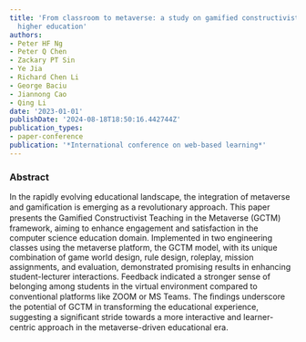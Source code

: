 ```yaml
---
title: 'From classroom to metaverse: a study on gamified constructivist teaching in
  higher education'
authors:
- Peter HF Ng
- Peter Q Chen
- Zackary PT Sin
- Ye Jia
- Richard Chen Li
- George Baciu
- Jiannong Cao
- Qing Li
date: '2023-01-01'
publishDate: '2024-08-18T18:50:16.442744Z'
publication_types:
- paper-conference
publication: '*International conference on web-based learning*'
---
```

### Abstract

In the rapidly evolving educational landscape, the integration of metaverse and gamiﬁcation is emerging as a revolutionary approach. This paper presents the Gamiﬁed Constructivist Teaching in the Metaverse (GCTM) framework, aiming to enhance engagement and satisfaction in the computer science education domain. Implemented in two engineering classes using the metaverse platform, the GCTM model, with its unique combination of game world design, rule design, roleplay, mission assignments, and evaluation, demonstrated promising results in enhancing student-lecturer interactions. Feedback indicated a stronger sense of belonging among students in the virtual environment compared to conventional platforms like ZOOM or MS Teams. The ﬁndings underscore the potential of GCTM in transforming the educational experience, suggesting a signiﬁcant stride towards a more interactive and learner-centric approach in the metaverse-driven educational era.